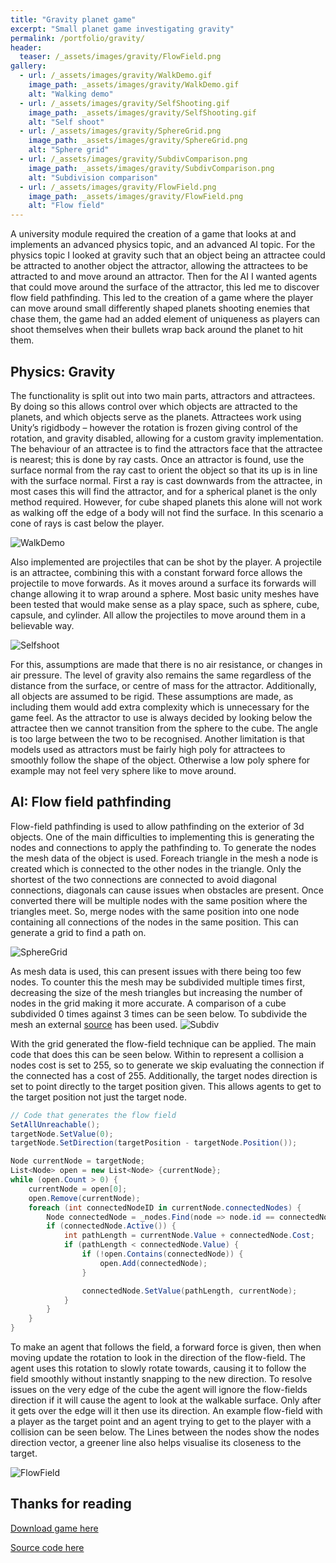 ```yaml
---
title: "Gravity planet game"
excerpt: "Small planet game investigating gravity"
permalink: /portfolio/gravity/
header:
  teaser: /_assets/images/gravity/FlowField.png
gallery:
  - url: /_assets/images/gravity/WalkDemo.gif
    image_path: _assets/images/gravity/WalkDemo.gif
    alt: "Walking demo"
  - url: /_assets/images/gravity/SelfShooting.gif
    image_path: _assets/images/gravity/SelfShooting.gif
    alt: "Self shoot"
  - url: /_assets/images/gravity/SphereGrid.png
    image_path: _assets/images/gravity/SphereGrid.png
    alt: "Sphere grid"
  - url: /_assets/images/gravity/SubdivComparison.png
    image_path: _assets/images/gravity/SubdivComparison.png
    alt: "Subdivision comparison"
  - url: /_assets/images/gravity/FlowField.png
    image_path: _assets/images/gravity/FlowField.png
    alt: "Flow field"
---
```

<!-- {% include gallery %} -->

A university module required the creation of a game that looks at and implements an advanced physics topic, and an advanced AI topic. For the physics topic I looked at gravity such that an object being an attractee could be attracted to another object the attractor, allowing the attractees to be attracted to and move around an attractor. Then for the AI I wanted agents that could move around the surface of the attractor, this led me to discover flow field pathfinding. This led to the creation of a game where the player can move around small differently shaped planets shooting enemies that chase them, the game had an added element of uniqueness as players can shoot themselves when their bullets wrap back around the planet to hit them.

<h2>Physics: Gravity</h2>
<p>The functionality is split out into two main parts, attractors and attractees. By doing so this allows control over which objects are attracted to the planets, and which objects serve as the planets. Attractees work using Unity’s rigidbody – however the rotation is frozen giving control of the rotation, and gravity disabled, allowing for a custom gravity implementation. The behaviour of an attractee is to find the attractors face that the attractee is nearest; this is done by ray casts. Once an attractor is found, use the surface normal from the ray cast to orient the object so that its up is in line with the surface normal. First a ray is cast downwards from the attractee, in most cases this will find the attractor, and for a spherical planet is the only method required. However, for cube shaped planets this alone will not work as walking off the edge of a body will not find the surface. In this scenario a cone of rays is cast below the player.</p>

![WalkDemo](/_assets/images/gravity/WalkDemo.gif)

<p>Also implemented are projectiles that can be shot by the player. A projectile is an attractee, combining this with a constant forward force allows the projectile to move forwards. As it moves around a surface its forwards will change allowing it to wrap around a sphere. Most basic unity meshes have been tested that would make sense as a play space, such as sphere, cube, capsule, and cylinder. All allow the projectiles to move around them in a believable way.</p>

![Selfshoot](/_assets/images/gravity/SelfShooting.gif)
<p>For this, assumptions are made that there is no air resistance, or changes in air pressure. The level of gravity also remains the same regardless of the distance from the surface, or centre of mass for the attractor. Additionally, all objects are assumed to be rigid. These assumptions are made, as including them would add extra complexity which is unnecessary for the game feel. As the attractor to use is always decided by looking below the attractee then we cannot transition from the sphere to the cube. The angle is too large between the two to be recognised. Another limitation is that models used as attractors must be fairly high poly for attractees to smoothly follow the shape of the object. Otherwise a low poly sphere for example may not feel very sphere like to move around.</p>

 <h2>AI: Flow field pathfinding</h2>
<p>Flow-field pathfinding is used to allow pathfinding on the exterior of 3d objects. One of the main difficulties to implementing this is generating the nodes and connections to apply the pathfinding to. To generate the nodes the mesh data of the object is used. Foreach triangle in the mesh a node is created which is connected to the other nodes in the triangle. Only the shortest of the two connections are connected to avoid diagonal connections, diagonals can cause issues when obstacles are present. Once converted there will be multiple nodes with the same position where the triangles meet. So, merge nodes with the same position into one node containing all connections of the nodes in the same position. This can generate a grid to find a path on.</p>

![SphereGrid](/_assets/images/gravity/SphereGrid.png)

As mesh data is used, this can present issues with there being too few nodes. To counter this the mesh may be subdivided multiple times first, decreasing the size of the mesh triangles but increasing the number of nodes in the grid making it more accurate. A comparison of a cube subdivided 0 times against 3 times can be seen below. To subdivide the mesh an external [source](https://wiki.unity3d.com/index.php/MeshHelper) has been used.
![Subdiv](/_assets/images/gravity/SubdivComparison.png)

With the grid generated the flow-field technique can be applied. The main code that does this can be seen below. Within to represent a collision a nodes cost is set to 255, so to generate we skip evaluating the connection if the connected has a cost of 255. Additionally, the target nodes direction is set to point directly to the target position given. This allows agents to get to the target position not just the target node.

```csharp
// Code that generates the flow field
SetAllUnreachable();
targetNode.SetValue(0);
targetNode.SetDirection(targetPosition - targetNode.Position());

Node currentNode = targetNode;
List<Node> open = new List<Node> {currentNode};
while (open.Count > 0) {
    currentNode = open[0];
    open.Remove(currentNode);
    foreach (int connectedNodeID in currentNode.connectedNodes) {
        Node connectedNode = _nodes.Find(node => node.id == connectedNodeID);
        if (connectedNode.Active()) {
            int pathLength = currentNode.Value + connectedNode.Cost;
            if (pathLength < connectedNode.Value) {
                if (!open.Contains(connectedNode)) {
                    open.Add(connectedNode);
                }

                connectedNode.SetValue(pathLength, currentNode);
            }
        }
    }
}
```

To make an agent that follows the field, a forward force is given, then when moving update the rotation to look in the direction of the flow-field. The agent uses this rotation to slowly rotate towards, causing it to follow the field smoothly without instantly snapping to the new direction. To resolve issues on the very edge of the cube the agent will ignore the flow-fields direction if it will cause the agent to look at the walkable surface. Only after it gets over the edge will it then use its direction. An example flow-field with a player as the target point and an agent trying to get to the player with a collision can be seen below. The Lines between the nodes show the nodes direction vector, a greener line also helps visualise its closeness to the target.

![FlowField](/_assets/images/gravity/FlowField.png)

<h2>Thanks for reading</h2>

[Download game here](https://skuuully.itch.io/planet-game)

[Source code here](https://github.com/Skuuully/Gravity)
